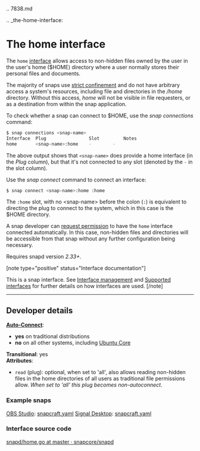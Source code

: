 .. 7838.md

.. _the-home-interface:

# The home interface

The `home` [interface](/t/interface-management/6154) allows access to non-hidden files owned by the user in the user's home ($HOME) directory where a user normally stores their personal files and documents.

The majority of snaps use [strict confinement](/t/snap-confinement/6233) and do not have arbitrary access a system's resources, including file and directories in the _\/home_ directory. Without this access, _home_ will not be visible in file requesters, or as a destination from within the snap application.

To check whether a snap can connect to $HOME, use the _snap connections_ command:

```bash
$ snap connections <snap-name>
Interface  Plug                Slot         Notes
home       <snap-name>:home    -        -
```

The above output shows that `<snap-name>` does provide a home interface (in the _Plug_ column), but that it's not connected to any slot (denoted by the `-` in the slot column).

Use the _snap connect_ command to connect an interface:

```bash
$ snap connect <snap-name>:home :home
```
The `:home` slot, with no \<snap-name\>  before the colon (`:`) is equivalent to directing the plug to connect to the system, which in this case is the $HOME directory.

A snap developer can [request permission](https://forum.snapcraft.io/t/permission-requests/12822) to have the `home` interface connected automatically. In this case, non-hidden files and directories will be accessible from that snap without any further configuration being necessary.

Requires snapd version _2.33+_.

[note type="positive" status="Interface documentation"]

This is a snap interface. See [Interface management](/t/interface-management/6154) and [Supported interfaces](/t/supported-interfaces/7744) for further details on how interfaces are used.
[/note]

---

<h2 id='heading--dev'>Developer details</h2>

**[Auto-Connect](/t/the-interface-connection-mechanism/20179#heading--autoconnect)**:
-  **yes** on traditional distributions
-  **no** on all other systems, including [Ubuntu Core](/t/glossary/14612#heading--ubuntu-core)

**Transitional**: yes</br>
**Attributes**:
 * `read` (plug):
  optional, when set to 'all', also allows reading non-hidden files in the home directories of all users as traditional file permissions allow.
  _When set to 'all' this plug becomes non-autoconnect._

### Example snaps

[OBS Studio](https://github.com/snapcrafters/obs-studio): [snapcraft.yaml](https://github.com/snapcrafters/obs-studio/blob/master/snap/snapcraft.yaml)
[Signal Desktop](https://github.com/snapcrafters/signal-desktop): [snapcraft.yaml](https://github.com/snapcrafters/signal-desktop/blob/master/snap/snapcraft.yaml)

### Interface source code

[snapd/home.go at master · snapcore/snapd](https://github.com/snapcore/snapd/blob/master/interfaces/builtin/home.go)